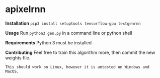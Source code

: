 # apixelrnn

**Installation**
`pip3 install setuptools tensorflow-gpu textgenrnn`

**Usage**
Run `python3 gen.py` in a command line or python shell

**Requirements**
Python 3 must be installed

**Contributing**
Feel free to train this algorithm more, then commit the new weights file.

`This should work on Linux, however it is untested on Windows and MacOS.`
